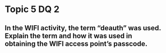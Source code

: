 # Topic 5 DQ 2
## In the WIFI activity, the term “deauth” was used. Explain the term and how it was used in obtaining the WIFI access point’s passcode.

